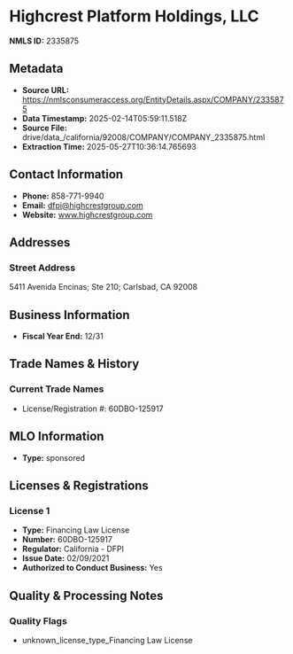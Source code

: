 # Highcrest Platform Holdings, LLC

**NMLS ID:** 2335875

## Metadata
- **Source URL:** https://nmlsconsumeraccess.org/EntityDetails.aspx/COMPANY/2335875
- **Data Timestamp:** 2025-02-14T05:59:11.518Z
- **Source File:** drive/data_/california/92008/COMPANY/COMPANY_2335875.html
- **Extraction Time:** 2025-05-27T10:36:14.765693

## Contact Information
- **Phone:** 858-771-9940
- **Email:** dfpi@highcrestgroup.com
- **Website:** www.highcrestgroup.com

## Addresses
### Street Address
5411 Avenida Encinas; Ste 210; Carlsbad, CA 92008

## Business Information
- **Fiscal Year End:** 12/31

## Trade Names & History
### Current Trade Names
- License/Registration #: 60DBO-125917

## MLO Information
- **Type:** sponsored

## Licenses & Registrations

### License 1
- **Type:** Financing Law License
- **Number:** 60DBO-125917
- **Regulator:** California - DFPI
- **Issue Date:** 02/09/2021
- **Authorized to Conduct Business:** Yes

## Quality & Processing Notes
### Quality Flags
- unknown_license_type_Financing Law License
